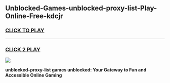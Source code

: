 
## Unblocked-Games-unblocked-proxy-list-Play-Online-Free-kdcjr
<h3>
<a href="https://premium76.site?title=unblocked-proxy-list&ref=26A">CLICK TO PLAY</a></h3>
<hr>

<h3>
<a href="https://premium76.site?title=unblocked-proxy-list&ref=26A">CLICK 2 PLAY</a>
  
</h3>

<a href="https://premium76.site?title=unblocked-proxy-list&ref=26A"><img src="https://clearcache.store/games.png"></a>


**unblocked-proxy-list games unblocked: Your Gateway to Fun and Accessible Online Gaming**

